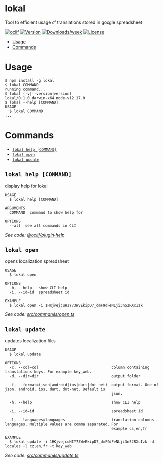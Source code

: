 lokal
===

Tool to efficient usage of translations stored in google spreadsheet

[![oclif](https://img.shields.io/badge/cli-oclif-brightgreen.svg)](https://oclif.io)
[![Version](https://img.shields.io/npm/v/lokal.svg)](https://npmjs.org/package/lokal)
[![Downloads/week](https://img.shields.io/npm/dw/lokal.svg)](https://npmjs.org/package/lokal)
[![License](https://img.shields.io/npm/l/lokal.svg)](https://github.com/AckeeCZ/localize-with-spreadsheet/blob/master/package.json)

<!-- toc -->
* [Usage](#usage)
* [Commands](#commands)
<!-- tocstop -->
# Usage
<!-- usage -->
```sh-session
$ npm install -g lokal
$ lokal COMMAND
running command...
$ lokal (-v|--version|version)
lokal/0.1.0 darwin-x64 node-v12.17.0
$ lokal --help [COMMAND]
USAGE
  $ lokal COMMAND
...
```
<!-- usagestop -->
# Commands
<!-- commands -->
* [`lokal help [COMMAND]`](#lokal-help-command)
* [`lokal open`](#lokal-open)
* [`lokal update`](#lokal-update)

## `lokal help [COMMAND]`

display help for lokal

```
USAGE
  $ lokal help [COMMAND]

ARGUMENTS
  COMMAND  command to show help for

OPTIONS
  --all  see all commands in CLI
```

_See code: [@oclif/plugin-help](https://github.com/oclif/plugin-help/blob/v3.2.0/src/commands/help.ts)_

## `lokal open`

opens localization spreadsheet

```
USAGE
  $ lokal open

OPTIONS
  -h, --help   show CLI help
  -i, --id=id  spreadsheet id

EXAMPLE
  $ lokal open -i 1HKjvejcuHIY73WvEkipD7_dmF9dFeNLji3nS2RXcIzk
```

_See code: [src/commands/open.ts](https://github.com/AckeeCZ/lokal/blob/v0.1.0/src/commands/open.ts)_

## `lokal update`

updates localization files

```
USAGE
  $ lokal update

OPTIONS
  -c, --col=col                                 column containing translations keys. For example key_web.
  -d, --dir=dir                                 output folder

  -f, --format=(json|android|ios|dart|dot-net)  output format. One of json, android, ios, dart, dot-net. Default is
                                                json.

  -h, --help                                    show CLI help

  -i, --id=id                                   spreadsheet id

  -l, --languages=languages                     translation columns languages. Multiple values are comma separated. For
                                                example cs,en,fr

EXAMPLE
  $ lokal update -i 1HKjvejcuHIY73WvEkipD7_dmF9dFeNLji3nS2RXcIzk -d locales -l cz,en,fr -t key_web
```

_See code: [src/commands/update.ts](https://github.com/AckeeCZ/lokal/blob/v0.1.0/src/commands/update.ts)_
<!-- commandsstop -->
